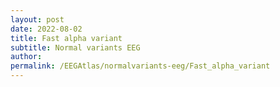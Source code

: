 ```yaml
---
layout: post
date: 2022-08-02 
title: Fast alpha variant 
subtitle: Normal variants EEG
author: 
permalink: /EEGAtlas/normalvariants-eeg/Fast_alpha_variant
---
```



